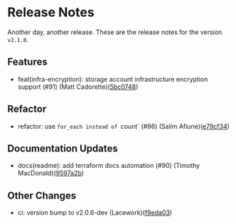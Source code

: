 # Release Notes
Another day, another release. These are the release notes for the version `v2.1.0`.

## Features
* feat(infra-encryption): storage account infrastructure encryption support (#91) (Matt Cadorette)([5bc0748](https://github.com/lacework/terraform-azure-activity-log/commit/5bc074871767cc032d65f377635e3e6f42bab7bd))
## Refactor
* refactor: use `for_each instead of `count` (#86) (Salim Afiune)([e79cf34](https://github.com/lacework/terraform-azure-activity-log/commit/e79cf3450ca815bc624c957646782cf8b003939a))
## Documentation Updates
* docs(readme): add terraform docs automation  (#90) (Timothy MacDonald)([9597a2b](https://github.com/lacework/terraform-azure-activity-log/commit/9597a2b0665ed1cac3f351a5ad543c844f1f3100))
## Other Changes
* ci: version bump to v2.0.6-dev (Lacework)([f9eda03](https://github.com/lacework/terraform-azure-activity-log/commit/f9eda038316d214cabe8fbd559c8aa5fd6cb2201))

